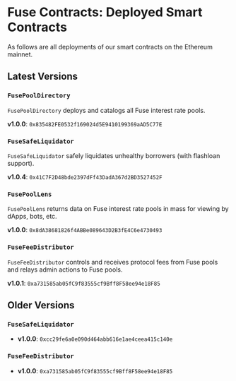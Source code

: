# Fuse Contracts: Deployed Smart Contracts

As follows are all deployments of our smart contracts on the Ethereum mainnet.

## Latest Versions

### `FusePoolDirectory`

`FusePoolDirectory` deploys and catalogs all Fuse interest rate pools.

**v1.0.0**: `0x835482FE0532f169024d5E9410199369aAD5C77E`

### `FuseSafeLiquidator`

`FuseSafeLiquidator` safely liquidates unhealthy borrowers (with flashloan support).

**v1.0.4**: `0x41C7F2D48bde2397dFf43DadA367d2BD3527452F`

### `FusePoolLens`

`FusePoolLens` returns data on Fuse interest rate pools in mass for viewing by dApps, bots, etc.

**v1.0.0**: `0x8dA38681826f4ABBe089643D2B3fE4C6e4730493`

### `FuseFeeDistributor`

`FuseFeeDistributor` controls and receives protocol fees from Fuse pools and relays admin actions to Fuse pools.

**v1.0.1**: `0xa731585ab05fC9f83555cf9Bff8F58ee94e18F85`

## Older Versions

### `FuseSafeLiquidator`

* **v1.0.0**: `0xcc29fe6a0e090d464abb616e1ae4ceea415c140e`

### `FuseFeeDistributor`

* **v1.0.0**: `0xa731585ab05fC9f83555cf9Bff8F58ee94e18F85`
